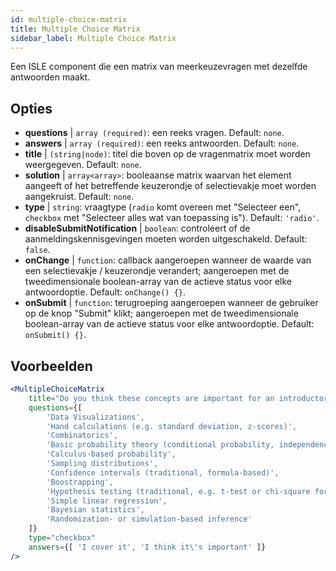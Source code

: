 ```yaml
---
id: multiple-choice-matrix 
title: Multiple Choice Matrix
sidebar_label: Multiple Choice Matrix
---
```


Een ISLE component die een matrix van meerkeuzevragen met dezelfde antwoorden maakt.

## Opties

* __questions__ | `array (required)`: een reeks vragen. Default: `none`.
* __answers__ | `array (required)`: een reeks antwoorden. Default: `none`.
* __title__ | `(string|node)`: titel die boven op de vragenmatrix moet worden weergegeven. Default: `none`.
* __solution__ | `array<array>`: booleaanse matrix waarvan het element aangeeft of het betreffende keuzerondje of selectievakje moet worden aangekruist. Default: `none`.
* __type__ | `string`: vraagtype (`radio` komt overeen met "Selecteer een", `checkbox` met "Selecteer alles wat van toepassing is"). Default: `'radio'`.
* __disableSubmitNotification__ | `boolean`: controleert of de aanmeldingskennisgevingen moeten worden uitgeschakeld. Default: `false`.
* __onChange__ | `function`: callback aangeroepen wanneer de waarde van een selectievakje / keuzerondje verandert; aangeroepen met de tweedimensionale boolean-array van de actieve status voor elke antwoordoptie. Default: `onChange() {}`.
* __onSubmit__ | `function`: terugroeping aangeroepen wanneer de gebruiker op de knop "Submit" klikt; aangeroepen met de tweedimensionale boolean-array van de actieve status voor elke antwoordoptie. Default: `onSubmit() {}`.


## Voorbeelden

```jsx live
<MultipleChoiceMatrix 
    title="Do you think these concepts are important for an introductory statistics course, and do you (or your department) cover them in your introductory courses?" id="topics" 
    questions={[
        'Data Visualizations',
        'Hand calculations (e.g. standard deviation, z-scores)',
        'Combinatorics',
        'Basic probability theory (conditional probability, independence...)',
        'Calculus-based probability',
        'Sampling distributions',
        'Confidence intervals (traditional, formula-based)',
        'Boostrapping',
        'Hypothesis testing (traditional, e.g. t-test or chi-square formulas and tables)',
        'Simple linear regression',
        'Bayesian statistics',
        'Randomization- or simulation-based inference'
    ]}
    type="checkbox" 
    answers={[ 'I cover it', 'I think it\'s important' ]} 
/>
```
